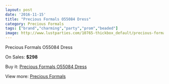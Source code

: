 ```yaml
---
layout: post
date: '2016-11-15'
title: "Precious Formals O55084 Dress"
category: Precious Formals
tags: ["brand","charming","party","prom","beaded"]
image: http://www.lustparties.com/10765-thickbox_default/precious-formals-o55084-dress.jpg
---
```

Precious Formals O55084 Dress

On Sales: **$298**
<a href="https://www.lustparties.com/en/precious-formals/3703-precious-formals-o55084-dress.html"><amp-img layout="responsive" width="600" height="600" src="//www.lustparties.com/10765-thickbox_default/precious-formals-o55084-dress.jpg" alt="Precious Formals O55084 Dress 0" /></a>

Buy it: [Precious Formals O55084 Dress](https://www.lustparties.com/en/precious-formals/3703-precious-formals-o55084-dress.html "Precious Formals O55084 Dress")

View more: [Precious Formals](https://www.lustparties.com/en/18-precious-formals "Precious Formals")